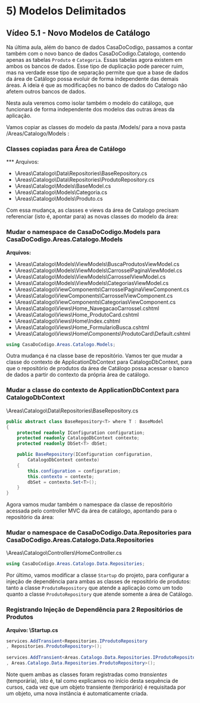 ﻿# 5) Modelos Delimitados

## Vídeo 5.1 - Novo Modelos de Catálogo

Na última aula, além do banco de dados CasaDoCodigo, passamos a contar também com o novo banco de dados CasaDoCodigo.Catalogo, contendo apenas as tabelas `Produto` e `Categoria`. Essas tabelas agora existem em ambos os bancos de dados. Esse tipo de duplicação pode parecer ruim, mas na verdade esse tipo de separação permite que que a base de dados da área de Catálogo possa evoluir de forma independente das demais áreas. A ideia é que as modificações no banco de dados do Catalogo não afetem outros bancos de dados.

Nesta aula veremos como isolar também o modelo do catálogo, que funcionará de forma independente dos modelos das outras áreas da aplicação.

Vamos copiar as classes do modelo da pasta /Models/ para a nova pasta /Areas/Catalogo/Models :

### Classes copiadas para Área de Catálogo

*** Arquivos:
* \Areas\Catalogo\Data\Repositories\BaseRepository.cs
* \Areas\Catalogo\Data\Repositories\ProdutoRepository.cs
* \Areas\Catalogo\Models\BaseModel.cs
* \Areas\Catalogo\Models\Categoria.cs
* \Areas\Catalogo\Models\Produto.cs

Com essa mudança, as classes e views da área de Catalogo precisam referenciar (isto é, apontar para) as novas classes do modelo da área:

### Mudar o namespace de CasaDoCodigo.Models para CasaDoCodigo.Areas.Catalogo.Models

**Arquivos:**
* \Areas\Catalogo\Models\ViewModels\BuscaProdutosViewModel.cs
* \Areas\Catalogo\Models\ViewModels\CarrosselPaginaViewModel.cs
* \Areas\Catalogo\Models\ViewModels\CarrosselViewModel.cs
* \Areas\Catalogo\Models\ViewModels\CategoriasViewModel.cs
* \Areas\Catalogo\ViewComponents\CarrosselPaginaViewComponent.cs
* \Areas\Catalogo\ViewComponents\CarrosselViewComponent.cs
* \Areas\Catalogo\ViewComponents\CategoriasViewComponent.cs
* \Areas\Catalogo\Views\Home\_NavegacaoCarrossel.cshtml
* \Areas\Catalogo\Views\Home\_ProdutoCard.cshtml
* \Areas\Catalogo\Views\Home\Index.cshtml
* \Areas\Catalogo\Views\Home\_FormularioBusca.cshtml
* \Areas\Catalogo\Views\Home\Components\ProdutoCard\Default.cshtml

```csharp
using CasaDoCodigo.Areas.Catalogo.Models;
```

Outra mudança é na classe base de repositório. Vamos ter que mudar a classe do contexto de ApplicationDbContext para CatalogoDbContext, para que o repositório de produtos da área de Catálogo possa acessar o banco de dados a partir do contexto da própria área de catálogo.



### Mudar a classe do contexto de ApplicationDbContext para CatalogoDbContext

\Areas\Catalogo\Data\Repositories\BaseRepository.cs
```csharp
public abstract class BaseRepository<T> where T : BaseModel
{
    protected readonly IConfiguration configuration;
    protected readonly CatalogoDbContext contexto;
    protected readonly DbSet<T> dbSet;

    public BaseRepository(IConfiguration configuration,
        CatalogoDbContext contexto)
    {
        this.configuration = configuration;
        this.contexto = contexto;
        dbSet = contexto.Set<T>();
    }
}
```

Agora vamos mudar também o namespace da classe de repositório acessada pelo controller MVC da área de catálogo, apontando para o repositório da área:

### Mudar o namespace de CasaDoCodigo.Data.Repositories para CasaDoCodigo.Areas.Catalogo.Data.Repositories

\Areas\Catalogo\Controllers\HomeController.cs
```csharp
using CasaDoCodigo.Areas.Catalogo.Data.Repositories;
```


Por último, vamos modificar a classe `Startup` do projeto, para configurar a injeção de dependência para ambas as classes de repositório de produtos: tanto a classe `ProdutoRepository` que atende a aplicação como um todo quanto a classe `ProdutoRepository` que atende somente a área de Catálogo.


### Registrando Injeção de Dependência para 2 Repositórios de Produtos


**Arquivo: \Startup.cs**

```csharp
services.AddTransient<Repositories.IProdutoRepository
, Repositories.ProdutoRepository>();
 
services.AddTransient<Areas.Catalogo.Data.Repositories.IProdutoRepository
, Areas.Catalogo.Data.Repositories.ProdutoRepository>();
```

Note quem ambas as classes foram registradas como *transientes* (temporária), isto é, tal como explicamos no início desta sequência de cursos, cada vez que um objeto transiente (temporário) é requisitada por um objeto, uma nova instância é automaticamente criada.


